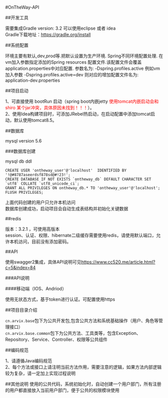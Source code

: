 #OnTheWay-API

##开发工具

需要集成Gradle version: 3.2
可以使用eclipse 或者 idea <br>
Gradle下载地址：<a href="https://gradle.org/install" target="_blank">https://gradle.org/install</a>

##系统配置

环境主要有默认,dev,prod等.把默认设置为生产环境.
Spring不同环境配置处理.
在vm加入参数指定添加的Spring resources 配置文件.该配置文件会覆盖application.properties中对应配置.
参数名为: -Dspring.profiles.active
例如vm加入参数 -Dspring.profiles.active=dev
则对应的增加配置文件名为: application-dev.properties

##项目启动

1、可直接使用 bootRun 启动（spring boot内嵌jetty <font style="color:red"> 使用tomcat内嵌启动会和shiro 某个jar冲突，具体原因未找到！！！</font>）。<br/>
2、使用Idea构建项目时，可添加JRebel热启动，在启动配置中添加tomcat启动，默认使用tomcat8.5。

##数据库

mysql version 5.6

###数据库创建

mysql db ddl
```
CREATE USER 'ontheway_user'@'localhost'  IDENTIFIED BY '!@#8787aseerdsf878sd@#!23!';
CREATE DATABASE IF NOT EXISTS `ontheway_db` DEFAULT CHARACTER SET `utf8` COLLATE `utf8_unicode_ci`;
GRANT ALL PRIVILEGES ON ontheway_db.* TO 'ontheway_user'@'localhost';
FLUSH PRIVILEGES;
```
上面代码创建的用户只允许本机访问<br>
数据库创建成功，启动项目会自动生成表结构并初始化关键数据

##redis

版本：3.2.1 ，可使用高版本<br/>
session、认证、权限、hibernate二级缓存需要使用redis，请使用默认端口，允许本机访问，目前没有添加密码。

##API

使用swagger2集成，具体API说明可见<a href="https://www.cc520.me/article.html?c=5&index=84" target="_blank">https://www.cc520.me/article.html?c=5&index=84</a>

###API说明

####移动端（IOS、Andriod）

使用无状态方式，基于token进行认证。可配置使用https

##项目目录介绍

`cn.arvix.base`包下为公共开发包,包含公共方法和系统基础操作（用户、角色等管理接口）<br>
`cn.arvix.base.common`包下为公共方法、工具类等，包含Exception、Repository、Service、Controller、权限等公共组件

##编码规范

1、请遵循Java编码规范<br/>
2、每个方法或接口上请注明当前方法作用，需要注意的逻辑，如果方法内部逻辑较为复杂，请一定加上实现过程说明

##其他说明
使用的公共代码，系统初始化时，自动创建一个用户部门，所有注册的用户都直接放入当前用户部门，便于公共的权限模块使用




